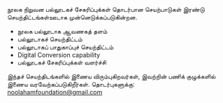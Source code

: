 நூலக நிறுவன பல்லூடகச் சேகரிப்புக்கள் தொடர்பான செயற்பாடுகள் இரண்டு செயற்திட்டங்கள்ஊடாக முன்னெடுக்கப்படுகின்றன.
* நூலக பல்லூடாக ஆவணகத் தளம்
* பல்லூடாகச் செயற்திட்டம்
 * பல்லூடாகப் பாதுகாப்புச் செயற்திட்டம்
 * Digital Conversion capability
 * பல்லூடகச் சேகரிப்புக்கள் வளர்ச்சி

இந்தச் செயற்திடங்களில் இணைய விரும்புகிறவர்கள், இவற்றின் பணிக் குழுக்களில் இணைய வரவேற்கப்படுகிறீர்கள்.  தொடர்புகளுக்கு: noolahamfoundation@gmail.com
